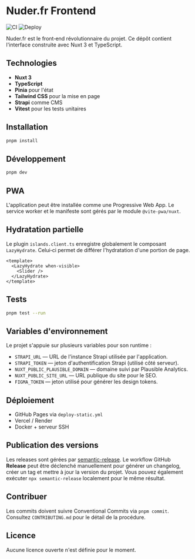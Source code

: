 # Nuder.fr Frontend

![CI](https://github.com/your/repo/actions/workflows/ci.yml/badge.svg)
![Deploy](https://github.com/your/repo/actions/workflows/deploy-static.yml/badge.svg)

Nuder.fr est le front‑end révolutionnaire du projet. Ce dépôt contient l'interface construite avec Nuxt 3 et TypeScript.

## Technologies
- **Nuxt 3**
- **TypeScript**
- **Pinia** pour l'état
- **Tailwind CSS** pour la mise en page
- **Strapi** comme CMS
- **Vitest** pour les tests unitaires

## Installation

```bash
pnpm install
```

## Développement

```bash
pnpm dev
```

## PWA

L'application peut être installée comme une Progressive Web App. Le service worker et le manifeste sont gérés par le module `@vite-pwa/nuxt`.


## Hydratation partielle

Le plugin `islands.client.ts` enregistre globalement le composant `LazyHydrate`.
Celui‑ci permet de différer l'hydratation d'une portion de page.

```vue
<template>
  <LazyHydrate when-visible>
    <Slider />
  </LazyHydrate>
</template>
```

## Tests

```bash
pnpm test --run
```

## Variables d'environnement

Le projet s'appuie sur plusieurs variables pour son runtime :

- `STRAPI_URL` — URL de l'instance Strapi utilisée par l'application.
- `STRAPI_TOKEN` — jeton d'authentification Strapi (utilisé côté serveur).
- `NUXT_PUBLIC_PLAUSIBLE_DOMAIN` — domaine suivi par Plausible Analytics.
- `NUXT_PUBLIC_SITE_URL` — URL publique du site pour le SEO.
- `FIGMA_TOKEN` — jeton utilisé pour générer les design tokens.

## Déploiement
- GitHub Pages via `deploy-static.yml`
- Vercel / Render
- Docker + serveur SSH

## Publication des versions
Les releases sont gérées par [semantic-release](https://github.com/semantic-release/semantic-release).
Le workflow GitHub **Release** peut être déclenché manuellement pour générer un
changelog, créer un tag et mettre à jour la version du projet. Vous pouvez
également exécuter `npx semantic-release` localement pour le même résultat.

## Contribuer
Les commits doivent suivre Conventional Commits via `pnpm commit`. Consultez `CONTRIBUTING.md` pour le détail de la procédure.

## Licence
Aucune licence ouverte n'est définie pour le moment.
